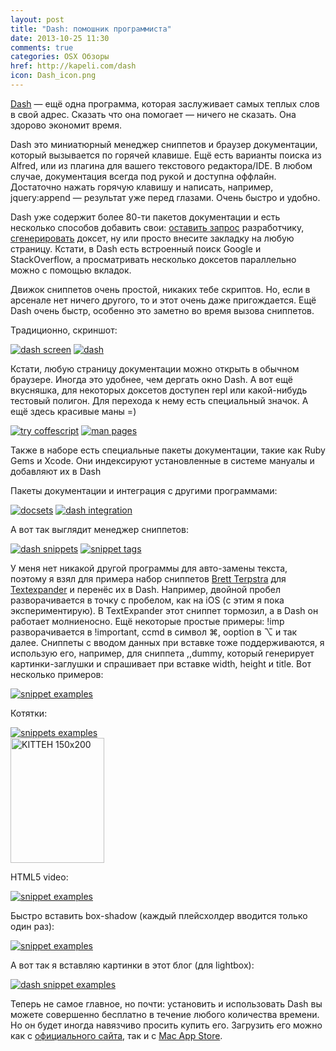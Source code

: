 ```yaml
---
layout: post
title: "Dash: помошник программиста"
date: 2013-10-25 11:30
comments: true
categories: OSX Обзоры
href: http://kapeli.com/dash
icon: Dash_icon.png
---
```

[Dash](http://kapeli.com/dash) — ещё одна программа, которая заслуживает самых теплых слов в свой адрес. Сказать что она помогает — ничего не сказать. Она здорово экономит время.

Dash это миниатюрный менеджер сниппетов и браузер документации, который вызывается по горячей клавише. Ещё есть варианты поиска из Alfred, или из плагина для вашего текстового редактора/IDE. В любом случае, документация всегда под рукой и доступна оффлайн. Достаточно нажать горячую клавишу и написать, например, jquery:append — результат уже перед глазами. Очень быстро и удобно.

Dash уже содержит более 80-ти пакетов документации и есть несколько способов добавить свои: [оставить запрос](http://kapeli.com/contact) разработчику, [сгенерировать](http://kapeli.com/docsets) доксет, ну или просто внесите закладку на любую страницу. Кстати, в Dash есть встроенный поиск Google и StackOverflow, а просматривать несколько доксетов параллельно можно с помощью вкладок.
<!--more-->

Движок сниппетов очень простой, никаких тебе скриптов. Но, если в арсенале нет ничего другого, то и этот очень даже пригождается. Ещё Dash очень быстр, особенно это заметно во время вызова сниппетов.

Традиционно, скриншот:

<a class="screenshot" href="https://www.monosnap.com/image/47R6KNo6PlecaFsCHiWWEauS2.png" rel="screenshot" title=""><img src="https://www.monosnap.com/image/47R6KNo6PlecaFsCHiWWEauS2.png" alt="dash screen" /></a>
<a class="screenshot" href="https://www.monosnap.com/image/WJ4YML45KzhDPgd92eCfbCtrG.png" rel="screenshot" title=""><img src="https://www.monosnap.com/image/WJ4YML45KzhDPgd92eCfbCtrG.png" alt="dash" /></a>

Кстати, любую страницу документации можно открыть в обычном браузере. Иногда это удобнее, чем дергать окно Dash. А вот ещё вкусняшка, для некоторых доксетов доступен repl или какой-нибудь тестовый полигон. Для перехода к нему есть специальный значок. А ещё здесь красивые маны =)

<a class="screenshot" href="https://www.monosnap.com/image/N4MKGxCV94BBQ45DwZRuakhhB.png" rel="screenshot" title="try coffescript"><img src="https://www.monosnap.com/image/N4MKGxCV94BBQ45DwZRuakhhB.png" alt="try coffescript" /></a>
<a class="screenshot" href="https://www.monosnap.com/image/xtSkDtQTyemYfeIqqyFDnpFJF.png" rel="screenshot" title="man pages"><img src="https://www.monosnap.com/image/xtSkDtQTyemYfeIqqyFDnpFJF.png" alt="man pages" /></a>

Также в наборе есть специальные пакеты документации, такие как Ruby Gems и Xcode. Они индексируют установленные в системе мануалы и добавляют их в Dash

Пакеты документации и интеграция с другими программами:

<a class="screenshot" href="https://www.monosnap.com/image/ZKSNNPuDbI7cn4jpSIMpHTTB1.png" rel="screenshot" title=""><img src="https://www.monosnap.com/image/ZKSNNPuDbI7cn4jpSIMpHTTB1.png" alt="docsets" /></a>
<a class="screenshot" href="https://www.monosnap.com/image/DHkBPj4tCpY9MxDpxw6gXftua.png" rel="screenshot" title=""><img src="https://www.monosnap.com/image/DHkBPj4tCpY9MxDpxw6gXftua.png" alt="dash integration" /></a>

А вот так выглядит менеджер сниппетов:

<a class="screenshot" href="https://www.monosnap.com/image/24KHA3jvlEkAuCBFbaIJoJ66p.png" rel="screenshot" title="Список сниппетов"><img src="https://www.monosnap.com/image/24KHA3jvlEkAuCBFbaIJoJ66p.png" alt="dash snippets" /></a>
<a class="screenshot" href="https://www.monosnap.com/image/e6xB6hsil2zsZPGiO8GdsjpLW.png" rel="screenshot" title="Теги для сниппетов"><img src="https://www.monosnap.com/image/e6xB6hsil2zsZPGiO8GdsjpLW.png" alt="snippet tags" /></a>

У меня нет никакой другой программы для авто-замены текста, поэтому я взял для примера набор сниппетов [Brett Terpstra](http://brettterpstra.com) для [Textexpander](http://brettterpstra.com/projects/te-tools/) и перенёс их в Dash. Например, двойной пробел разворачивается в точку с пробелом, как на iOS (с этим я пока экспериментирую). В TextExpander этот сниппет тормозил, а в Dash он работает молниеносно. Ещё некоторые простые примеры: !imp разворачивается в !important, ccmd в символ ⌘, ooption в ⌥ и так далее. Сниппеты с вводом данных при вставке тоже поддерживаются, я использую его, например, для сниппета ,,dummy, который генерирует картинки-заглушки и спрашивает при вставке width, height и title. Вот несколько примеров:

<a class="screenshot" href="https://www.monosnap.com/image/ZiODJkQs6Z0C0Vxc4AkFI6qu7.png" rel="screenshot" title=""><img src="https://www.monosnap.com/image/ZiODJkQs6Z0C0Vxc4AkFI6qu7.png" alt="snippet examples" /></a>

Котятки:

<a class="screenshot" href="https://www.monosnap.com/image/0peKUxccUMKEKWLlJHbEvGX3Q.png" rel="screenshot" title=""><img src="https://www.monosnap.com/image/0peKUxccUMKEKWLlJHbEvGX3Q.png" alt="snippets examples" /></a>  
<img src="http://placekitten.com/150/200" alt="KITTEH 150x200" width="150" height="200" />

HTML5 video:

<a class="screenshot" href="https://www.monosnap.com/image/8ltYyrxDm3BNn1uxB4BOAkSem.png" rel="screenshot" title=""><img src="https://www.monosnap.com/image/8ltYyrxDm3BNn1uxB4BOAkSem.png" alt="snippet examples" /></a>

Быстро вставить box-shadow (каждый плейсхолдер вводится только один раз):

<a class="screenshot" href="https://www.monosnap.com/image/JEbEqsu3vEX8k0DCYJnJ9qAvL.png" rel="screenshot" title=""><img src="https://www.monosnap.com/image/JEbEqsu3vEX8k0DCYJnJ9qAvL.png" alt="snippet examples" /></a>

А вот так я вставляю картинки в этот блог (для lightbox):

<a class="screenshot" href="https://www.monosnap.com/image/n15a05CfjT5IaOcXz8GlShXon.png" rel="screenshot" title=""><img src="https://www.monosnap.com/image/n15a05CfjT5IaOcXz8GlShXon.png" alt="dash snippet examples" /></a>

Теперь не самое главное, но почти: установить и использовать Dash вы можете совершенно бесплатно в течение любого количества времени. Но он будет иногда навязчиво просить купить его. Загрузить его можно как с [официального сайта](http://kapeli.com/dash), так и с [Mac App Store](https://itunes.apple.com/us/app/dash/id458034879?ls=1&mt=12).